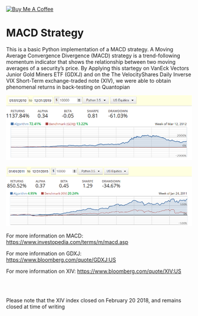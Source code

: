 <a href="https://www.buymeacoffee.com/BambooFlower" target="_blank"><img src="https://cdn.buymeacoffee.com/buttons/v2/default-yellow.png" alt="Buy Me A Coffee" style="height: 60px !important;width: 217px !important;" ></a>

# MACD Strategy

This is a basic Python implementation of a MACD strategy. A Moving Average Convergence Divergence (MACD) strategy is a trend-following 
momentum indicator that shows the relationship between two moving averages of a security’s price. By Applying this startegy on VanEck Vectors
Junior Gold Miners ETF (GDXJ) and on the The VelocityShares Daily Inverse VIX Short-Term exchange-traded note (XIV), we were able to obtain 
phenomenal returns in back-testing on Quantopian


![Alt text](https://github.com/BambooFlower/MACD-Strategy/blob/master/Returns/MACD%20on%20GDXJ%20Returns.png "MACD on GDXJ Returns")

![Alt text](https://github.com/BambooFlower/MACD-Strategy/blob/master/Returns/MACD%20on%20XIV%20Returns.png "MACD on XIV Returns")








For more information on MACD: https://www.investopedia.com/terms/m/macd.asp

For more information on GDXJ: https://www.bloomberg.com/quote/GDXJ:US

For more information on XIV: https://www.bloomberg.com/quote/XIV:US

<br/><br/>

Please note that the XIV index closed on February 20 2018, and remains closed at time of writing  


